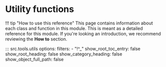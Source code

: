 # Utility functions

!!! tip "How to use this reference"
    This page contains information about each class and function in this module. This is meant as a detailed reference for this module. If you're looking an introduction, we recommend reviewing the **How to** section.



::: src.tools.utils
    options:
      filters: 
        - "!^_"
      show_root_toc_entry: false
      show_root_heading: false
      show_category_heading: false
      show_object_full_path: false


